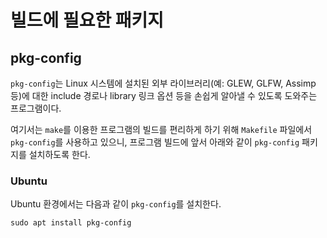﻿# 빌드에 필요한 패키지

## pkg-config
`pkg-config`는 Linux 시스템에 설치된 외부 라이브러리(예: GLEW, GLFW, Assimp 등)에 대한 include 경로나 library 링크 옵션 등을 손쉽게 알아낼 수 있도록 도와주는 프로그램이다.

여기서는 `make`를 이용한 프로그램의 빌드를 편리하게 하기 위해 `Makefile` 파일에서 `pkg-config`를 사용하고 있으니, 프로그램 빌드에 앞서 아래와 같이 `pkg-config` 패키지를 설치하도록 한다.

### Ubuntu 

Ubuntu 환경에서는 다음과 같이 `pkg-config`를 설치한다.

```shell
sudo apt install pkg-config
```

